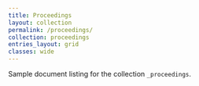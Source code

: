 ```yaml
---
title: Proceedings
layout: collection
permalink: /proceedings/
collection: proceedings
entries_layout: grid
classes: wide
---
```


Sample document listing for the collection `_proceedings`.
